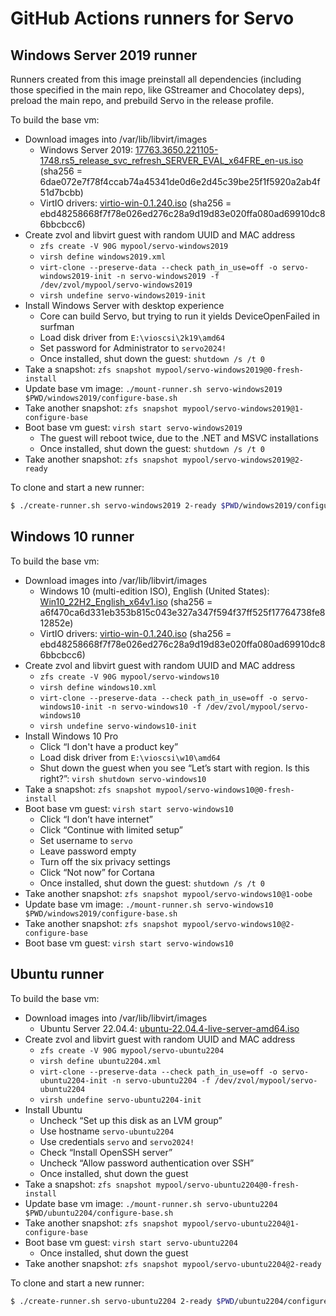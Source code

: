 GitHub Actions runners for Servo
================================

Windows Server 2019 runner
--------------------------

Runners created from this image preinstall all dependencies (including those specified in the main repo, like GStreamer and Chocolatey deps), preload the main repo, and prebuild Servo in the release profile.

To build the base vm:

- Download images into /var/lib/libvirt/images
    - Windows Server 2019: [17763.3650.221105-1748.rs5_release_svc_refresh_SERVER_EVAL_x64FRE_en-us.iso](https://software-static.download.prss.microsoft.com/dbazure/988969d5-f34g-4e03-ac9d-1f9786c66749/17763.3650.221105-1748.rs5_release_svc_refresh_SERVER_EVAL_x64FRE_en-us.iso) (sha256 = 6dae072e7f78f4ccab74a45341de0d6e2d45c39be25f1f5920a2ab4f51d7bcbb)
    - VirtIO drivers: [virtio-win-0.1.240.iso](https://fedorapeople.org/groups/virt/virtio-win/direct-downloads/archive-virtio/virtio-win-0.1.240-1/virtio-win-0.1.240.iso) (sha256 = ebd48258668f7f78e026ed276c28a9d19d83e020ffa080ad69910dc86bbcbcc6)
- Create zvol and libvirt guest with random UUID and MAC address
    - `zfs create -V 90G mypool/servo-windows2019`
    - `virsh define windows2019.xml`
    - `virt-clone --preserve-data --check path_in_use=off -o servo-windows2019-init -n servo-windows2019 -f /dev/zvol/mypool/servo-windows2019`
    - `virsh undefine servo-windows2019-init`
- Install Windows Server with desktop experience
    - Core can build Servo, but trying to run it yields DeviceOpenFailed in surfman
    - Load disk driver from `E:\vioscsi\2k19\amd64`
    - Set password for Administrator to `servo2024!`
    - Once installed, shut down the guest: `shutdown /s /t 0`
- Take a snapshot: `zfs snapshot mypool/servo-windows2019@0-fresh-install`
- Update base vm image: `./mount-runner.sh servo-windows2019 $PWD/windows2019/configure-base.sh`
- Take another snapshot: `zfs snapshot mypool/servo-windows2019@1-configure-base`
- Boot base vm guest: `virsh start servo-windows2019`
    - The guest will reboot twice, due to the .NET and MSVC installations
    - Once installed, shut down the guest: `shutdown /s /t 0`
- Take another snapshot: `zfs snapshot mypool/servo-windows2019@2-ready`

To clone and start a new runner:

```sh
$ ./create-runner.sh servo-windows2019 2-ready $PWD/windows2019/configure-runner.sh sudo -iu delan $PWD/register-runner.sh '..\a' Windows
```

Windows 10 runner
-----------------

To build the base vm:

- Download images into /var/lib/libvirt/images
    - Windows 10 (multi-edition ISO), English (United States): [Win10_22H2_English_x64v1.iso](https://www.microsoft.com/en-us/software-download/windows10ISO) (sha256 = a6f470ca6d331eb353b815c043e327a347f594f37ff525f17764738fe812852e)
    - VirtIO drivers: [virtio-win-0.1.240.iso](https://fedorapeople.org/groups/virt/virtio-win/direct-downloads/archive-virtio/virtio-win-0.1.240-1/virtio-win-0.1.240.iso) (sha256 = ebd48258668f7f78e026ed276c28a9d19d83e020ffa080ad69910dc86bbcbcc6)
- Create zvol and libvirt guest with random UUID and MAC address
    - `zfs create -V 90G mypool/servo-windows10`
    - `virsh define windows10.xml`
    - `virt-clone --preserve-data --check path_in_use=off -o servo-windows10-init -n servo-windows10 -f /dev/zvol/mypool/servo-windows10`
    - `virsh undefine servo-windows10-init`
- Install Windows 10 Pro
    - Click “I don't have a product key”
    - Load disk driver from `E:\vioscsi\w10\amd64`
    - Shut down the guest when you see “Let’s start with region. Is this right?”: `virsh shutdown servo-windows10`
- Take a snapshot: `zfs snapshot mypool/servo-windows10@0-fresh-install`
- Boot base vm guest: `virsh start servo-windows10`
    - Click “I don’t have internet”
    - Click “Continue with limited setup”
    - Set username to `servo`
    - Leave password empty
    - Turn off the six privacy settings
    - Click “Not now” for Cortana
    - Once installed, shut down the guest: `shutdown /s /t 0`
- Take another snapshot: `zfs snapshot mypool/servo-windows10@1-oobe`
- Update base vm image: `./mount-runner.sh servo-windows10 $PWD/windows2019/configure-base.sh`
- Take another snapshot: `zfs snapshot mypool/servo-windows10@2-configure-base`
- Boot base vm guest: `virsh start servo-windows10`

Ubuntu runner
-------------

To build the base vm:

- Download images into /var/lib/libvirt/images
    - Ubuntu Server 22.04.4: [ubuntu-22.04.4-live-server-amd64.iso](http://mirror.internode.on.net/pub/ubuntu/releases/22.04.4/ubuntu-22.04.4-live-server-amd64.iso)
- Create zvol and libvirt guest with random UUID and MAC address
    - `zfs create -V 90G mypool/servo-ubuntu2204`
    - `virsh define ubuntu2204.xml`
    - `virt-clone --preserve-data --check path_in_use=off -o servo-ubuntu2204-init -n servo-ubuntu2204 -f /dev/zvol/mypool/servo-ubuntu2204`
    - `virsh undefine servo-ubuntu2204-init`
- Install Ubuntu
    - Uncheck “Set up this disk as an LVM group”
    - Use hostname `servo-ubuntu2204`
    - Use credentials `servo` and `servo2024!`
    - Check “Install OpenSSH server”
    - Uncheck “Allow password authentication over SSH”
    - Once installed, shut down the guest
- Take a snapshot: `zfs snapshot mypool/servo-ubuntu2204@0-fresh-install`
- Update base vm image: `./mount-runner.sh servo-ubuntu2204 $PWD/ubuntu2204/configure-base.sh`
- Take another snapshot: `zfs snapshot mypool/servo-ubuntu2204@1-configure-base`
- Boot base vm guest: `virsh start servo-ubuntu2204`
    - Once installed, shut down the guest
- Take another snapshot: `zfs snapshot mypool/servo-ubuntu2204@2-ready`

To clone and start a new runner:

```sh
$ ./create-runner.sh servo-ubuntu2204 2-ready $PWD/ubuntu2204/configure-runner.sh sudo -iu delan $PWD/register-runner.sh ../a Linux
```

